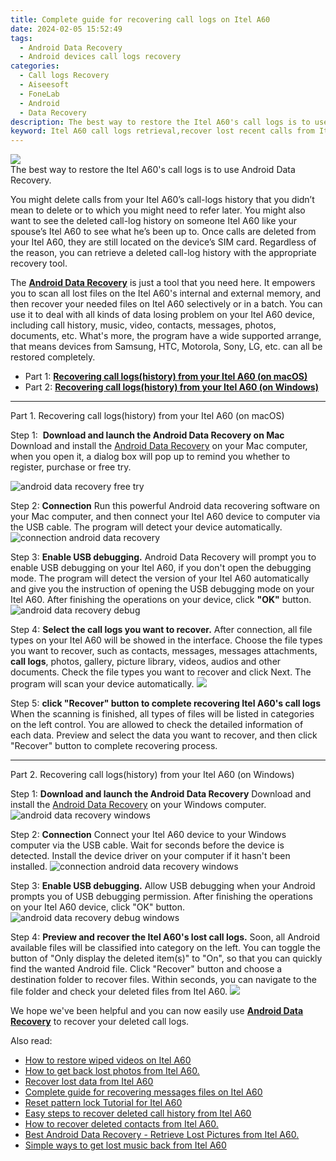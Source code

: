 ```yaml
---
title: Complete guide for recovering call logs on Itel A60
date: 2024-02-05 15:52:49
tags: 
  - Android Data Recovery
  - Android devices call logs recovery
categories: 
  - Call logs Recovery
  - Aiseesoft
  - FoneLab
  - Android
  - Data Recovery
description: The best way to restore the Itel A60's call logs is to use Android Data Recovery.
keyword: Itel A60 call logs retrieval,recover lost recent calls from Itel A60,retrieve wiped call logs Itel A60,Regain missing call history on Itel A60,restore deleted call history on Itel A60,save erased call logs on Itel A60,Itel A60 call history recovery,Itel A60 retrieve deleted call history,Itel A60 call history disappeared,call history disappear Itel A60,how can i find my deleted call history Itel A60,recover deleted call history 2018 for Itel A60
---
```


<img src="https://img0mobiles.techidaily.com/images/best-assets/devices/itel/itel-a60/4.jpg" class="atpl-imgstyle"  />

<div class="atpl-content atpl-for-fonelab-android recover-call-logs">

<div class="atpl-post-description-part-1">
The best way to restore the Itel A60's call logs is to use Android Data Recovery.
</div>



<div class="atpl-post-description-part-2">
<div class="tpl-content-sub-paragraph-normal">
  <p>
    You might delete calls from your Itel A60’s call-logs history that you didn’t mean to delete or to which you might need to refer later. You might also want to see the deleted call-log history on someone Itel A60 like your spouse’s Itel A60 to see what he’s been up to.
    Once calls are deleted from your Itel A60, they are still located on the device’s SIM card. Regardless of the reason, you can retrieve a deleted call-log history with the appropriate recovery tool.
  </p>
</div>
</div>

<div class="atpl-post-description-part-3">
<div class="tpl-content-sub-paragraph-normal">
  <p>
    The <a href="https://tools.techidaily.com/aiseesoft-android-data-recovery/" target="_blank" rel="noopener"><strong>Android Data Recovery</strong></a> is just a tool that you need here. It empowers you to scan all lost files on the Itel A60's internal and external memory, and then recover your needed files on Itel A60 selectively or in a batch. You can use it to deal with all kinds of data losing problem on your Itel A60 device, including call history, music, video, contacts, messages, photos, documents, etc. What's more, the program have a wide supported arrange, that means devices from Samsung, HTC, Motorola, Sony, LG, etc. can all be restored completely.
  </p>
</div>
</div>

<ul>
  <li>Part 1: <strong><a href="#p1"> Recovering call logs(history) from your Itel A60  (on macOS)</a></strong></li>
  <li>Part 2: <strong><a href="#p2"> Recovering call logs(history) from your Itel A60  (on Windows)</a></strong></li>
</ul>


<!-- Part 1 -->
<a id="p1" name="p1" ></a><hr>

<div>
  <span class="atpl-step-part-style">Part 1. Recovering call logs(history) from your Itel A60 (on macOS)</span>
</div>

<span class="atpl-stepstyle-a"><span>Step 1: </span></span> <strong>Download and launch the Android Data Recovery on Mac</strong>
Download and install the <a href="https://tools.techidaily.com/aiseesoft-android-data-recovery/" target="_blank" rel="noopener">Android Data Recovery</a> on your Mac computer, when you open it, a dialog box will pop up to remind you whether to register, purchase or free try.

<img src="https://tools.techidaily.com/images/apps/aiseesoft/android-data-recovery/mac-free-try.png" class="atpl-imgstyle" alt="android data recovery free try" />

<span class="atpl-stepstyle-a"><span>Step 2: </span></span> <strong>Connection</strong>
Run this powerful Android data recovering software on your Mac computer, and then connect your Itel A60 device to computer via the USB cable. The program will detect your device automatically.
<img src="https://tools.techidaily.com/images/apps/aiseesoft/android-data-recovery/mac-connection-interface.jpg" class="atpl-imgstyle" alt="connection android data recovery" />

<span class="atpl-stepstyle-a"><span>Step 3: </span></span> <strong>Enable USB debugging.</strong>
Android Data Recovery will prompt you to enable USB debugging on your Itel A60, if you don't open the debugging mode. The program will detect the version of your Itel A60 automatically and give you the instruction of opening the USB debugging mode on your Itel A60. After finishing the operations on your device, click <strong>"OK"</strong> button.
<img src="https://tools.techidaily.com/images/apps/aiseesoft/android-data-recovery/mac-android-usb-debug.jpg"  class="atpl-imgstyle" alt="android data recovery debug" />

<span class="atpl-stepstyle-a"><span>Step 4: </span></span> <strong>Select the call logs you want to recover.</strong>
After connection, all file types on your Itel A60 will be showed in the interface. Choose the file types you want to recover, such as contacts, messages, messages attachments, <b>call logs</b>, photos, gallery, picture library, videos, audios and other documents. Check the file types you want to recover and click Next. The program will scan your device automatically.
<img src="https://tools.techidaily.com/images/apps/aiseesoft/android-data-recovery/mac-choose-type-call-logs.jpg" class="atpl-imgstyle"  />

<span class="atpl-stepstyle-a"><span>Step 5: </span></span> <strong>click "Recover" button to  complete recovering Itel A60's call logs</strong>
When the scanning is finished, all types of files will be listed in categories on the left control. You are allowed to check the detailed information of each data. Preview and select the data you want to recover, and then click "Recover" button to complete recovering process.


<a id="p2" name="p2"></a><hr>

<!-- Part 2 -->
<div>
  <span class="atpl-step-part-style">Part 2. Recovering call logs(history) from your Itel A60 (on Windows)</span>
</div>

<span class="atpl-stepstyle-a"><span>Step 1: </span></span> <strong>Download and launch the Android Data Recovery</strong>
Download and install the <a href="https://tools.techidaily.com/aiseesoft-android-data-recovery/" target="_blank" rel="noopener">Android Data Recovery</a> on your Windows computer.
<img src="https://tools.techidaily.com/images/apps/aiseesoft/android-data-recovery/win-start-interface.png"  class="atpl-imgstyle" alt="android data recovery windows" />

<span class="atpl-stepstyle-a"><span>Step 2: </span></span> <strong>Connection</strong>
Connect your Itel A60 device to your Windows computer via the USB cable. Wait for seconds before the device is detected. Install the device driver on your computer if it hasn't been installed.
<img src="https://tools.techidaily.com/images/apps/aiseesoft/android-data-recovery/win-connection-interface.png" class="atpl-imgstyle" alt="connection android data recovery windows" />

<span class="atpl-stepstyle-a"><span>Step 3: </span></span> <strong>Enable USB debugging.</strong>
Allow USB debugging when your Android prompts you of USB debugging permission. After finishing the operations on your Itel A60 device, click "OK" button.
<img src="https://tools.techidaily.com/images/apps/aiseesoft/android-data-recovery/win-android-usb-debug.png" class="atpl-imgstyle" alt="android data recovery debug windows" />

<span class="atpl-stepstyle-a"><span>Step 4: </span></span> <strong>Preview and recover the Itel A60's lost call logs.</strong>
Soon, all Android available files will be classified into category on the left. You can toggle the button of "Only display the deleted item(s)" to "On", so that you can quickly find the wanted Android file. Click "Recover" button and choose a destination folder to recover files. Within seconds, you can navigate to the file folder and check your deleted files from Itel A60.
<img src="https://tools.techidaily.com/images/apps/aiseesoft/android-data-recovery/win-recover-call-logs.png" class="atpl-imgstyle"  />

<div class="atpl-post-description-part-4">
<div class="tpl-content-sub-paragraph-normal">
    <p>
        We hope we've been helpful and you can now easily use <a href="https://tools.techidaily.com/aiseesoft-android-data-recovery/" target="_blank" rel="noopener"><strong>Android Data Recovery</strong></a> to recover your deleted call logs.
    </p>
</div>
</div>

<ins class="adsbygoogle"
     style="display:block"
     data-ad-client="ca-pub-7571918770474297"
     data-ad-slot="8358498916"
     data-ad-format="auto"
     data-full-width-responsive="true"></ins>

<span class="atpl-alsoreadstyle">Also read:</span>
<div><ul>
<li><a href="/how-to-restore-wiped-videos-on-itel-a60-by-fonelab-android-recover-video/" target="_blank" rel="noopener"><u>How to restore wiped videos on Itel A60</u></a></li>
<li><a href="/how-to-get-back-lost-photos-from-itel-a60-by-fonelab-android-recover-photos/" target="_blank" rel="noopener"><u>How to get back lost photos from Itel A60.</u></a></li>
<li><a href="/recover-lost-data-from-itel-a60-by-fonelab-android-recover-data/" target="_blank" rel="noopener"><u>Recover lost data from Itel A60</u></a></li>
<li><a href="/complete-guide-for-recovering-messages-files-on-itel-a60-by-fonelab-android-recover-messages/" target="_blank" rel="noopener"><u>Complete guide for recovering messages files on Itel A60</u></a></li>
<li><a href="/reset-pattern-lock-tutorial-for-itel-a60-by-drfone-android-unlock-android-unlock/" target="_blank" rel="noopener"><u>Reset pattern lock Tutorial for Itel A60</u></a></li>
<li><a href="/easy-steps-to-recover-deleted-call-history-from-itel-a60-by-fonelab-android-recover-call-logs/" target="_blank" rel="noopener"><u>Easy steps to recover deleted call history from Itel A60</u></a></li>
<li><a href="/how-to-recover-deleted-contacts-from-itel-a60-by-fonelab-android-recover-contacts/" target="_blank" rel="noopener"><u>How to recover deleted contacts from Itel A60.</u></a></li>
<li><a href="/best-android-data-recovery-retrieve-lost-pictures-from-itel-a60-by-fonelab-android-recover-pictures/" target="_blank" rel="noopener"><u>Best Android Data Recovery - Retrieve Lost Pictures from Itel A60.</u></a></li>
<li><a href="/simple-ways-to-get-lost-music-back-from-itel-a60-by-fonelab-android-recover-music/" target="_blank" rel="noopener"><u>Simple ways to get lost music back from Itel A60</u></a></li>
</ul></div>

</div>
